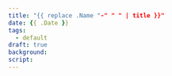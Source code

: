 ```yaml
---
title: "{{ replace .Name "-" " " | title }}"
date: {{ .Date }}
tags:
  - default
draft: true
background: 
script: 
---
```


